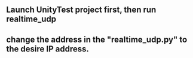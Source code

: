 ## Launch UnityTest project first, then run realtime_udp
## change the address in the "realtime_udp.py" to the desire IP address.